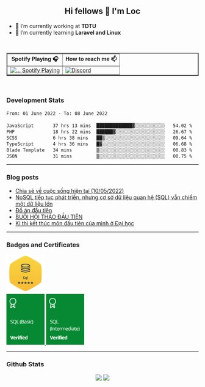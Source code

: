 <h2 align="center">Hi fellows 👋 I'm Loc</h2>

- 🔭 I’m currently working at **TDTU**
- 🌱 I’m currently learning **Laravel and Linux**
<br>
<table border="2px solid white" align="center">
  <tr>
    <th>Spotify Playing 🎧</th>
    <th>How to reach me 📫</th>
  </tr>
  
  <tr>
    <td>
      <a href="https://open.spotify.com/user/jo3t0sjswxmpet9c67mq6qph3">
        <img src="https://spotify-readme-git-master-maoleng.vercel.app/api/spotify-playing" alt="... Spotify Playing" width="400" />
      </a>
    </td>
    <td>
      <a href = "https://discordapp.com/users/517725152327499806">
        <img align="" src="https://discord.c99.nl/widget/theme-4/517725152327499806.png" alt="Discord" align="right" width="400"/>
      </a>
    </td>
  </tr>
</table>

<br>

### Development Stats
<!--START_SECTION:waka-->

```text
From: 01 June 2022 - To: 08 June 2022

JavaScript       37 hrs 13 mins  █████████████▓░░░░░░░░░░░   54.02 %
PHP              18 hrs 22 mins  ██████▓░░░░░░░░░░░░░░░░░░   26.67 %
SCSS             6 hrs 38 mins   ██▒░░░░░░░░░░░░░░░░░░░░░░   09.64 %
TypeScript       4 hrs 36 mins   █▓░░░░░░░░░░░░░░░░░░░░░░░   06.68 %
Blade Template   34 mins         ▒░░░░░░░░░░░░░░░░░░░░░░░░   00.83 %
JSON             31 mins         ▒░░░░░░░░░░░░░░░░░░░░░░░░   00.75 %
```

<!--END_SECTION:waka-->

---
### Blog posts
<!-- BLOG-POST-LIST:START -->
- [Chia sẻ về cuộc sống hiện tại &lpar;10/05/2022&rpar;](https://maolengbhl.blogspot.com/2022/05/chia-se-ve-cuoc-song-hien-tai-10052022.html)
- [NoSQL tiếp tục phát triển, nhưng cơ sở dữ liệu quan hệ &lpar;SQL&rpar; vẫn chiếm một dữ liệu lớn](https://maolengbhl.blogspot.com/2022/03/nosql-tiep-tuc-phat-trien-nhung-co-so.html)
- [Đồ án đầu tiên](https://maolengbhl.blogspot.com/2022/03/o-au-tien.html)
- [BUỔI HỘI THẢO ĐẦU TIÊN](https://maolengbhl.blogspot.com/2022/01/buoi-hoi-thao-au-tien.html)
- [Kì thi kết thúc môn đầu tiên của mình ở Đại học](https://maolengbhl.blogspot.com/2022/01/ki-thi-ket-thuc-mon-au-tien-cua-minh-o.html)
<!-- BLOG-POST-LIST:END -->

---
### Badges and Certificates
<a href="https://www.hackerrank.com/maoleng">
  <img src="https://github.com/maoleng/media/blob/huuloc/maoleng/badge_sql.png?raw=true" width="100px">
</a>
<br>
<a href="https://www.hackerrank.com/certificates/92a70aea55ca">
  <img src="https://github.com/maoleng/media/blob/huuloc/maoleng/sql_basic.png?raw=true" width="100px">
</a>
<a href="https://www.hackerrank.com/certificates/60e7b2754324">
  <img src="https://github.com/maoleng/media/blob/huuloc/maoleng/sql_intermediate.png?raw=true" width="100px">
</a>

---
### Github Stats
<p align = "center">
  <img src = "https://github-readme-stats.vercel.app/api?username=maoleng&theme=radical&line_height=27">
  <img src = "https://github-readme-stats.vercel.app/api/top-langs/?username=maoleng&count_private=true&theme=radical&langs_count=3">
</p>
